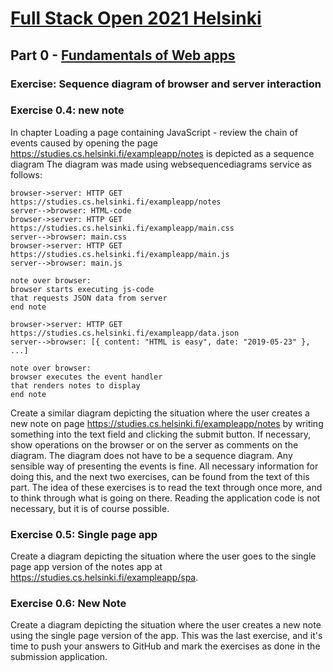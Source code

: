 # [Full Stack Open 2021 Helsinki](https://fullstackopen.com/en/)

## Part 0 - [Fundamentals of Web apps](https://fullstackopen.com/en/part0/fundamentals_of_web_apps#forms-and-http-post)

### Exercise: Sequence diagram of browser and server interaction

### Exercise 0.4: new note

In chapter Loading a page containing JavaScript
 \- review the chain of events caused by opening the page
 https://studies.cs.helsinki.fi/exampleapp/notes 
is depicted as a sequence diagram
The diagram was made using websequencediagrams service as follows:

```
browser->server: HTTP GET https://studies.cs.helsinki.fi/exampleapp/notes
server-->browser: HTML-code
browser->server: HTTP GET https://studies.cs.helsinki.fi/exampleapp/main.css
server-->browser: main.css
browser->server: HTTP GET https://studies.cs.helsinki.fi/exampleapp/main.js
server-->browser: main.js

note over browser:
browser starts executing js-code
that requests JSON data from server 
end note

browser->server: HTTP GET https://studies.cs.helsinki.fi/exampleapp/data.json
server-->browser: [{ content: "HTML is easy", date: "2019-05-23" }, ...]

note over browser:
browser executes the event handler
that renders notes to display
end note
```

Create a similar diagram depicting the situation where the user creates a new note on page 
https://studies.cs.helsinki.fi/exampleapp/notes by writing something into 
the text field and clicking the submit button.
If necessary, show operations on the browser or on the server as 
comments on the diagram.
The diagram does not have to be a sequence diagram. 
Any sensible way of presenting the events is fine.
All necessary information for doing this, and the next two exercises, 
can be found from the text of this part. The idea of 
these exercises is to read the text through once more, 
and to think through what is going on there. 
Reading the application code is not necessary, 
but it is of course possible.

### Exercise 0.5: Single page app

Create a diagram depicting the situation where the user goes to the single page 
app version of the notes app at https://studies.cs.helsinki.fi/exampleapp/spa.

### Exercise 0.6: New Note

Create a diagram depicting the situation where the user creates 
a new note using the single page version of the app.
This was the last exercise, and it's time to push your 
answers to GitHub and mark the exercises as done in 
the submission application.

